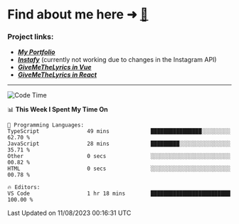 # Find about me here ➜ [🧑](https://pauabella.dev)

### Project links:
- ***[My Portfolio](https://pauabella.dev)***
- ***[Instafy](https://instafy.me)*** (currently not working due to changes in the Instagram API)
- ***[GiveMeTheLyrics in Vue](https://lyrics.pauabella.dev)***
- ***[GiveMeTheLyrics in React](https://pauabella.dev/GiveMeTheLyrics)***

---
<!--START_SECTION:waka-->
![Code Time](http://img.shields.io/badge/Code%20Time-2%2C359%20hrs%2028%20mins-blue)

📊 **This Week I Spent My Time On** 

```text
💬 Programming Languages: 
TypeScript               49 mins             ████████████████░░░░░░░░░   62.70 % 
JavaScript               28 mins             █████████░░░░░░░░░░░░░░░░   35.71 % 
Other                    0 secs              ░░░░░░░░░░░░░░░░░░░░░░░░░   00.82 % 
HTML                     0 secs              ░░░░░░░░░░░░░░░░░░░░░░░░░   00.78 % 

🔥 Editors: 
VS Code                  1 hr 18 mins        █████████████████████████   100.00 % 
```


 Last Updated on 11/08/2023 00:16:31 UTC
<!--END_SECTION:waka-->
